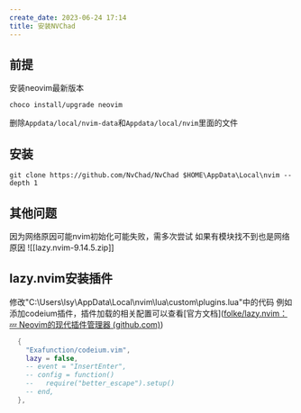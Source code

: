 ```yaml
---
create_date: 2023-06-24 17:14
title: 安装NVChad
---
```


## 前提
安装neovim最新版本
```shell
choco install/upgrade neovim
```
删除`Appdata/local/nvim-data`和`Appdata/local/nvim`里面的文件
## 安装
```shell
git clone https://github.com/NvChad/NvChad $HOME\AppData\Local\nvim --depth 1
```
## 其他问题
因为网络原因可能nvim初始化可能失败，需多次尝试
如果有模块找不到也是网络原因
![[lazy.nvim-9.14.5.zip]]

## lazy.nvim安装插件
修改"C:\Users\lsy\AppData\Local\nvim\lua\custom\plugins.lua"中的代码
例如添加codeium插件，插件加载的相关配置可以查看[官方文档]([folke/lazy.nvim：💤 Neovim的现代插件管理器 (github.com)](https://github.com/folke/lazy.nvim#-plugin-spec))

```lua
  {
    "Exafunction/codeium.vim",
    lazy = false,
    -- event = "InsertEnter",
    -- config = function()
    --   require("better_escape").setup()
    -- end,
  },
```